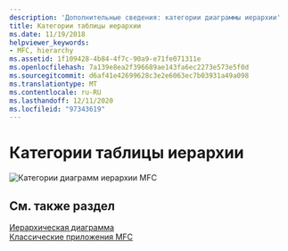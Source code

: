 ```yaml
---
description: 'Дополнительные сведения: категории диаграммы иерархии'
title: Категории таблицы иерархии
ms.date: 11/19/2018
helpviewer_keywords:
- MFC, hierarchy
ms.assetid: 1f109428-4b84-4f7c-90a9-e71fe071311e
ms.openlocfilehash: 7a139e8ea2f396689ae143fa6ec2273e573e5f0d
ms.sourcegitcommit: d6af41e42699628c3e2e6063ec7b03931a49a098
ms.translationtype: MT
ms.contentlocale: ru-RU
ms.lasthandoff: 12/11/2020
ms.locfileid: "97343619"
---
```

# <a name="hierarchy-chart-categories"></a>Категории таблицы иерархии

![Категории диаграмм иерархии MFC](../mfc/media/vc369r1.png "Категории таблицы иерархии MFC")

## <a name="see-also"></a>См. также раздел

[Иерархическая диаграмма](hierarchy-chart.md)<br/>
[Классические приложения MFC](mfc-desktop-applications.md)
